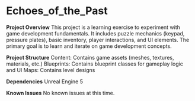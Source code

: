 # Echoes_of_the_Past
**Project Overview**
This project is a learning exercise to experiment with game development fundamentals. It includes puzzle mechanics (keypad, pressure plates), basic inventory, player interactions, and UI elements. The primary goal is to learn and iterate on game development concepts.

**Project Structure**
Content: Contains game assets (meshes, textures, materials, etc.)
Blueprints: Contains blueprint classes for gameplay logic and UI
Maps: Contains level designs

**Dependencies**
Unreal Engine 5

**Known Issues**
No known issues at this time.
